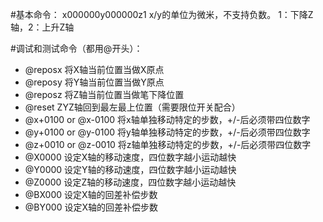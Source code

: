 ﻿#基本命令：
   x000000y000000z1
   x/y的单位为微米，不支持负数。
   1：下降Z轴，2：上升Z轴

#调试和测试命令（都用@开头）：
   * @reposx  将X轴当前位置当做X原点
   * @reposy  将Y轴当前位置当做Y原点
   * @reposz  将Z轴当前位置当做笔下降位置
   * @reset  ZYZ轴回到最左最上位置（需要限位开关配合）
   * @x+0100 or @x-0100  将x轴单独移动特定的步数，+/-后必须带四位数字
   * @y+0100 or @y-0100  将y轴单独移动特定的步数，+/-后必须带四位数字
   * @z+0010 or @z-0010  将z轴单独移动特定的步数，+/-后必须带四位数字
   * @X0000 设定X轴的移动速度，四位数字越小运动越快
   * @Y0000 设定Y轴的移动速度，四位数字越小运动越快
   * @Z0000 设定Z轴的移动速度，四位数字越小运动越快
   * @BX000  设定X轴的回差补偿步数
   * @BY000  设定X轴的回差补偿步数
   
